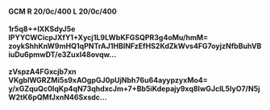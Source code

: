 #### GCM R 20/0c/400 L 20/0c/400
**1r5q8++IXKSdyJ5e**<br/>**lPYYCWCicpJXfY1+Xycj1L9LWbKFGSQPR3g4oMu/hmM=**<br/>**zoykShhKnW9mHQ1qPNTrAJ1HBINFzEfHS2KdZkWvs4FG7oyjzNfbBuhVBiuDu6pmwDT/e3ZuxI48ovqw...**<br/><br/>
**zVspzA4FGxcjb7xn**<br/>**VKgblWGRZMi5s9xAOgpGJ0pUjNbh76u64ayypzyxMo4=**<br/>**y/xGZquQc0lqKp4qN73qhdxcJm+7+Bb5iKdepajy9xq8lwGJclL5IyO7/N5jW2tK6pQMfJxnN46Sxsdc...**